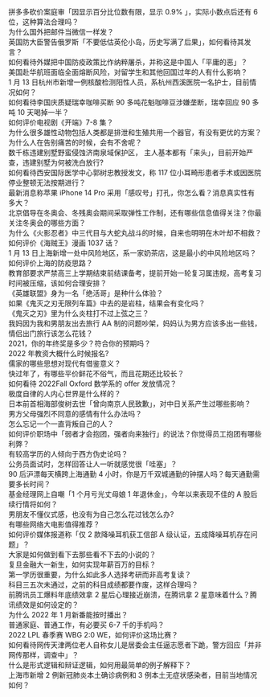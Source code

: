 拼多多砍价案庭审「因显示百分比位数有限，显示 0.9% 」，实际小数点后还有 6 位，这种算法合理吗？  
为什么国外把邮件当微信一样发？  
英国防大臣警告俄罗斯「不要低估英伦小岛，历史写满了后果」，如何看待其发言？  
如何看待外媒把中国防疫政策比作纳粹屠杀，并称这是中国人「平庸的恶」？  
美国赴华航班面临全面熔断风险，对留学生和其他回国过年的人有什么影响？  
1 月 13 日杭州市新增一例核酸检测阳性人员，系杭州西溪医院一名护士，目前情况如何？  
如何看待李国庆质疑瑞幸咖啡买断 90 多吨花魁咖啡豆涉嫌垄断，瑞幸回应 90 多吨 10 天喝掉一半？  
如何评价电视剧《开端》7-8 集？  
为什么很多雄性动物包括人类都是排泄和生殖共用一个器官，有没有更优的方案？  
为什么人在告别痛苦的时候，会有不舍呢？  
数千栋违建别墅野蛮侵蚀济南泉域保护区， 主人基本都有「来头」，目前开始严查，违建别墅为何被洗白放行?  
如何看待西安国际医学中心郭树忠教授发文，称 117 位小耳畸形患者手术或因医院停业整顿无法按期进行？  
最新消息称苹果 iPhone 14 Pro 采用「感叹号」打孔，你怎么看？消息真实性有多大？  
北京倡导在冬奥会、冬残奥会期间采取弹性工作制，还有哪些信息值得关注？你最关注冬奥会的哪些方面？  
为什么《火影忍者》中三代目与大蛇丸战斗的时候，自来也明明在木叶却不相救？  
如何评价《海贼王》漫画 1037 话？  
1 月 13 日上海新增一处中风险地区，系一家奶茶店，这是最小的中风险地区吗？如何评价上海的防疫思路？  
教育部要求严禁高三上学期结束前结课备考，提前开始一轮复习属违规，高考复习时间被压缩，该如何合理安排？  
《英雄联盟》身为一名「绝活哥」是种什么体验？  
如果《鬼灭之刃无限列车篇》中去的是岩柱，结果会有变化吗？  
《鬼灭之刃》里为什么炎柱打不过上弦之三？  
我妈因为我和男朋友出去旅行 AA 制的问题吵架，妈妈认为男方应该多出一些钱，情侣出门旅行该怎么花钱？  
2021，你的年终奖是多少？符合你的预期吗？  
2022 年教资大概什么时候报名?  
儒家的哪些思想对现代有借鉴意义？  
快过年了，有哪些平价鲜花不俗气，而且花期还比较长？  
如何看待 2022Fall Oxford 数学系的 offer 发放情况？  
极度自律的人内心世界是什么样的？  
日本前首相海部俊树去世「曾向南京人民致歉」，对中日关系产生过哪些影响？  
男方父母强烈不同意的感情有什么办法吗？  
怎么忘记一个一直背叛自己的人？  
如何评价职场中「弱者才会抱团，强者向来独行」的说法？你觉得员工抱团有哪些利弊？  
有较高学历的人倾向于西方伪史论吗？  
公务员面试时，怎样回答让人一听就感觉很「哇塞」？  
90 后沪漂每天横跨上海通勤 4 小时，你是万千双城通勤的钟摆人吗？每天通勤需要多长时间？  
基金经理网上自嘲「1 个月亏光丈母娘 1 年退休金」，今年以来表现不佳的 A 股后续行情将如何？  
男朋友不懂仪式感，也没有为自己怎么花过钱怎么办?  
有哪些网络大电影值得推荐？  
如何评价媒体报道称「仅 2 款降噪耳机获工信部 A 级认证，五成降噪耳机存在问题」？  
大家是如何做到看下去那些看不下去的小说的？  
复旦金融大一新生，如何实现年薪百万的目标？  
第一学历很重要，为什么如此多人选择考研而非高考复读？  
科目三五次未通过，之前的科目成绩都要作废，这样合理吗？  
前腾讯员工爆料年底绩效拿 2 星后心理接近崩溃，在腾讯拿 2 星意味着什么？腾讯绩效是如何设定的？  
为什么 2022 年 1 月新番能按时播出？  
普通家庭、普通工作，有必要买 6-7 千的手机吗？  
2022 LPL 春季赛 WBG 2:0 WE，如何评价这场比赛？  
如何看待网传天津两位老人自称女儿是居委会主任逼志愿者下跪，警方回应「并非网传那样，调查中」？  
什么是形式逻辑和辩证逻辑，如何用最简单的例子解释下？  
上海市新增 2 例新冠肺炎本土确诊病例和 3 例本土无症状感染者，目前当地情况如何？  
